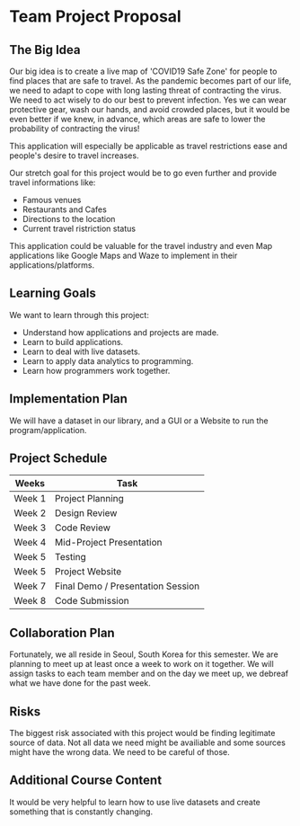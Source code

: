 # Team Project Proposal

## The Big Idea

Our big idea is to create a live map of 'COVID19 Safe Zone' for people to find places that are safe to travel. As the pandemic becomes part of our life, we need to adapt to cope with long lasting threat of contracting the virus. We need to act wisely to do our best to prevent infection. Yes we can wear protective gear, wash our hands, and avoid crowded places, but it would be even better if we knew, in advance, which areas are safe to lower the probability of contracting the virus! 

This application will especially be applicable as travel restrictions ease and people's desire to travel increases.

Our stretch goal for this project would be to go even further and provide travel informations like: 
* Famous venues
* Restaurants and Cafes
* Directions to the location
* Current travel ristriction status

This application could be valuable for the travel industry and even Map applications like Google Maps and Waze to implement in their applications/platforms.

## Learning Goals

We want to learn through this project:
* Understand how applications and projects are made.
* Learn to build applications.
* Learn to deal with live datasets.
* Learn to apply data analytics to programming.
* Learn how programmers work together.

## Implementation Plan

We will have a dataset in our library, and a GUI or a Website to run the program/application.

## Project Schedule

Weeks | Task
------------ | -------------
Week 1 | Project Planning
Week 2 | Design Review
Week 3 | Code Review
Week 4 | Mid-Project Presentation
Week 5 | Testing
Week 5 | Project Website
Week 7 | Final Demo / Presentation Session
Week 8 | Code Submission


## Collaboration Plan

Fortunately, we all reside in Seoul, South Korea for this semester. We are planning to meet up at least once a week to work on it together. We will assign tasks to each team member and on the day we meet up, we debreaf what we have done for the past week. 

## Risks

The biggest risk associated with this project would be finding legitimate source of data. Not all data we need might be availiable and some sources might have the wrong data. We need to be careful of those.

## Additional Course Content

It would be very helpful to learn how to use live datasets and create something that is constantly changing. 